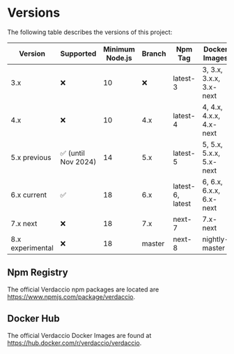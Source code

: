 # Versions

The following table describes the versions of this project:

| Version          | Supported                           | Minimum Node.js | Branch | Npm Tag          | Docker Images           |
| ---------------- | ----------------------------------- | --------------- | ------ | ---------------- | ----------------------- |
| 3.x              | :x:                                 | 10              | :x:    | latest-3         | 3, 3.x, 3.x.x, 3.x-next |
| 4.x              | :x:                                 | 10              | 4.x    | latest-4         | 4, 4.x, 4.x.x, 4.x-next |
| 5.x previous     | :white_check_mark: (until Nov 2024) | 14              | 5.x    | latest-5         | 5, 5.x, 5.x.x, 5.x-next |
| 6.x current      | :white_check_mark:                  | 18              | 6.x    | latest-6, latest | 6, 6.x, 6.x.x, 6.x-next |
| 7.x next         | :x:                                 | 18              | 7.x    | next-7           | 7.x-next                |
| 8.x experimental | :x:                                 | 18              | master | next-8           | nightly-master          |

## Npm Registry

The official Verdaccio npm packages are located are https://www.npmjs.com/package/verdaccio.

## Docker Hub

The official Verdaccio Docker Images are found at https://hub.docker.com/r/verdaccio/verdaccio.
